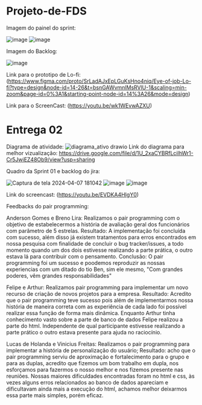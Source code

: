 # Projeto-de-FDS

Imagem do painel do sprint:

![image](https://github.com/Breno-Lira/Projeto-de-FDS/assets/150074307/bc6886ab-20ae-4845-93aa-b994532d6dd6)
![image](https://github.com/Breno-Lira/Projeto-de-FDS/assets/150074307/3027a2ba-ac55-412d-b1bd-118402048b0d)



Imagem do Backlog:

![image](https://github.com/Breno-Lira/Projeto-de-FDS/assets/150074307/33f7fcec-2a11-44f1-98b4-619a2beaf065)


Link para o prototipo de Lo-fi:
(https://www.figma.com/proto/SrLadAJxEpLGuKsHno4niq/Eye-of-job-Lo-fi?type=design&node-id=14-26&t=bsnGAWvmnlMsRVlU-1&scaling=min-zoom&page-id=0%3A1&starting-point-node-id=14%3A26&mode=design)

Link para o ScreenCast:
(https://youtu.be/wk1WEvwAZXU)

<h1>Entrega 02</h1>

Diagrama de atividade:
![diagrama_ativo drawio](https://github.com/AndG087/Projeto-de-FDS/assets/150074307/04ff9aa9-d87e-4982-be7a-66fdf5aa2076)
Link do diagrama para melhor vizualização:
https://drive.google.com/file/d/1U_2xaCYBRfLcilhWr1-Cr5JwiEZ48Ob9/view?usp=sharing

Quadro da Sprint 01 e backlog do jira:

![Captura de tela 2024-04-07 181042](https://github.com/AndG087/Projeto-de-FDS/assets/150074307/f7d2ccc9-037b-4793-a0dc-b13d17e72de7)
![image](https://github.com/AndG087/Projeto-de-FDS/assets/150074307/deeb68b4-b6eb-4dee-a441-afc62f5e5a7f)
![image](https://github.com/AndG087/Projeto-de-FDS/assets/150074307/8df90cdf-8b42-4235-9d98-a4834284e09b)

Link do screencast: (https://youtu.be/EVDKA4HIgY0)

Feedbacks do pair programming:


  Anderson Gomes e Breno Lira:
          Realizamos o pair programming com o objetivo de estabelecermos a história de avaliação geral dos funcionários com parâmetro de 5 estrelas.
          Resultado: A implementação foi concluída com sucesso, além disso já existem tratamentos para erros encontrados em nossa pesquisa com finalidade de concluir o bug tracker/issues, a todo momento quando um dos dois estivesse realizando a parte prática, o outro estava lá para contribuir com o pensamento.
       Conclusão: O pair programming foi um sucesso e poodemos reproduzir as nossas experiencias com um ditado do tio Ben, sim ele mesmo, "Com grandes poderes, vêm grandes responsabilidades" 


  Felipe e Arthur:
          Realizamos pair programming para implementar um novo recurso de criação de novos projetos para a empresa.
          Resultado: Acredito que o pair programming teve sucesso pois além de implementarmos nossa história de maneira correta com as experiência de cada lado foi possível realizar essa função de forma mais dinâmica. Enquanto Arthur tinha conhecimento vasto sobre a parte de banco de dados Felipe realizou a parte do html. Independente de qual participante estivesse realizando a parte prático o outro estava presente para ajuda no raciocínio.

  Lucas de Holanda e Vinicius Freitas:
          Realizamos o pair programming para implementar a história de personalização do usuário;
          Resultado: acho que o pair programming serviu de aproximação e fortalecimento para o grupo e para as duplas, acredito que fizemos um bom trabalho em dupla, nos esforçamos para fazermos o nosso melhor e nos fizemos presente nas reuniões. Nossas maiores dificuldades encontradas foram no html e css, às vezes alguns erros relacionados ao banco de dados apareciam e dificultavam ainda mais a execução do html, achamos melhor deixarmos essa parte mais simples, porém eficaz.
